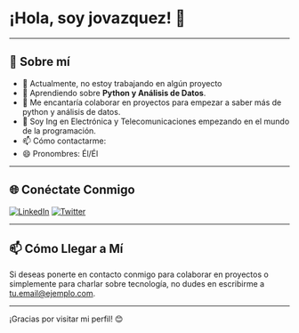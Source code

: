 # ¡Hola, soy jovazquez! 👋

---

## 🚀 Sobre mí

- 🔭 Actualmente, no estoy trabajando en algún proyecto
- 🌱 Aprendiendo sobre **Python y Análisis de Datos**.
- 👯 Me encantaría colaborar en proyectos para empezar a saber más de python y análisis de datos.
- 💬 Soy Ing en Electrónica y Telecomunicaciones empezando en el mundo de la programación.
- 📫 Cómo contactarme:
- 😄 Pronombres: Él/Él

---

## 🌐 Conéctate Conmigo

[![LinkedIn](https://img.shields.io/badge/LinkedIn-0A66C2?style=flat&logo=linkedin&logoColor=white)](https://www.linkedin.com/in/alberto-vazquez-785033160)
[![Twitter](https://img.shields.io/badge/Twitter-1DA1F2?style=flat&logo=twitter&logoColor=white)](https://twitter.com/tu-usuario)

---

## 📫 Cómo Llegar a Mí

Si deseas ponerte en contacto conmigo para colaborar en proyectos o simplemente para charlar sobre tecnología, no dudes en escribirme a [tu.email@ejemplo.com](mailto:tu.email@ejemplo.com).

---

¡Gracias por visitar mi perfil! 😊
